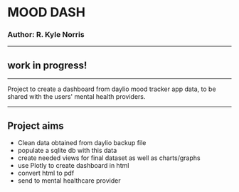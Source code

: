 # MOOD DASH
### Author: R. Kyle Norris

---

## **work in progress!**

---
Project to create a dashboard from daylio mood tracker app data,
to be shared with the users' mental health providers.


---
## Project aims
- Clean data obtained from daylio backup file
- populate a sqlite db with this data
- create needed views for final dataset as well as charts/graphs
- use Plotly to create dashboard in html
- convert html to pdf
- send to mental healthcare provider